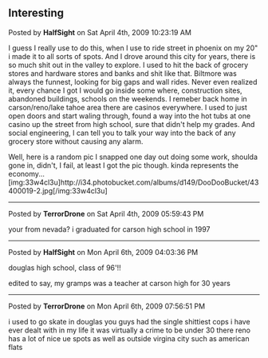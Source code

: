 ## Interesting
Posted by **HalfSight** on Sat April 4th, 2009 10:23:19 AM

I guess I really use to do this, when I use to ride street in phoenix on my 20&quot; i made it to all sorts of spots. And I drove around this city for years, there is so much shit out in the valley to explore. I used to hit the back of grocery stores and hardware stores and banks and shit like that. Biltmore was always the funnest, looking for big gaps and wall rides. Never even realized it, every chance I got I would go inside some where, construction sites, abandoned buildings, schools on the weekends. I remeber back home in carson/reno/lake tahoe area there are casinos everywhere. I used to just open doors and start waling through, found a way into the hot tubs at one casino up the street from high school, sure that didn't help my grades. And social engineering, I can tell you to talk your way into the back of any grocery store without causing any alarm.

Well, here is a random pic I snapped one day out doing some work, shoulda gone in, didn't, I fail, at least I got the pic though. kinda represents the economy...
[img:33w4cl3u]http&#58;//i34&#46;photobucket&#46;com/albums/d149/DooDooBucket/43400019-2&#46;jpg[/img:33w4cl3u]

--------------------------------------------------------------------------------

Posted by **TerrorDrone** on Sat April 4th, 2009 05:59:43 PM

your from nevada?
i graduated for carson high school in 1997

--------------------------------------------------------------------------------

Posted by **HalfSight** on Mon April 6th, 2009 04:03:36 PM

douglas high school, class of 96'!!

edited to say, my gramps was a teacher at carson high for 30 years

--------------------------------------------------------------------------------

Posted by **TerrorDrone** on Mon April 6th, 2009 07:56:51 PM

i used to go skate in douglas 
you guys had the single shittiest cops i have ever dealt with in my life
it was virtually a crime to be under 30 there
reno has a lot of nice ue spots as well as outside virgina city such as american flats
